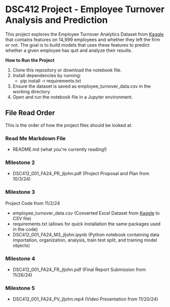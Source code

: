 # DSC412 Project - Employee Turnover Analysis and Prediction

This project explores the Employee Turnover Analytics Dataset from [Kaggle](https://www.kaggle.com/datasets/akshayhedau/employee-turnover-analytics-dataset) that contains features on 14,999 employees and whether they left the firm or not. The goal is to build models that uses these features to predict whether a given employee has quit and analyze their results.

**How to Run the Project**
1. Clone this repository or download the notebook file.
2. Install dependencies by running:
    - pip install -r requirements.txt
3. Ensure the dataset is saved as employee_turnover_data.csv in the working directory.
4. Open and run the notebook file in a Jupyter environment.

## File Read Order

This is the order of how the project files should be looked at.

### Read Me Markdown File

- README.md (what you're currently reading!)

### Milestone 2

- DSC412_001_FA24_PR_jljohn.pdf (Project Proposal and Plan from 10/3/24)

### Milestone 3

Project Code from 11/2/24
- employee_turnover_data.csv (Converted Excel Dataset from [Kaggle](https://www.kaggle.com/datasets/akshayhedau/employee-turnover-analytics-dataset) to CSV file)
- requirements.txt (allows for quick installation the same packages used in the code)
- DSC412_001_FA24_M3_jljohn.ipynb (Python notebook containing data importation, organization, analysis, train test split, and training model objects)

### Milestone 4

- DSC412_001_FA24_FR_jljohn.pdf (Final Report Submission from 11/26/24)

### Milestone 5

- DSC412_001_FA24_PV_jljohn.mp4 (Video Presentation from 11/20/24)